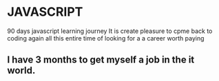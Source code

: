# JAVASCRIPT
90 days javascript learning journey 
It is create pleasure to cpme back to coding again all this entire time of looking for a a career worth paying
## I have 3 months to get myself a job in the it world.